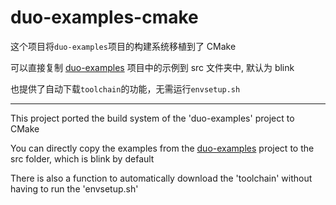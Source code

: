 # duo-examples-cmake
这个项目将`duo-examples`项目的构建系统移植到了 CMake

可以直接复制 [duo-examples](https://github.com/milkv-duo/duo-examples) 项目中的示例到 src 文件夹中, 默认为 blink

也提供了自动下载`toolchain`的功能，无需运行`envsetup.sh`

---

This project ported the build system of the 'duo-examples' project to CMake

You can directly copy the examples from the [duo-examples](https://github.com/milkv-duo/duo-examples) project to the src folder, which is blink by default

There is also a function to automatically download the 'toolchain' without having to run the 'envsetup.sh'